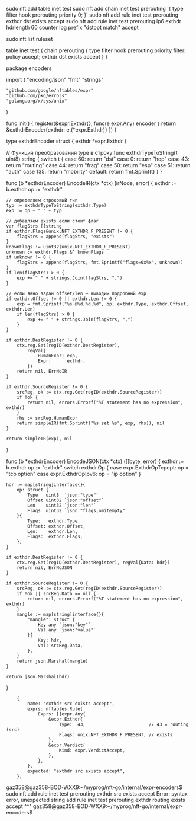sudo nft add table inet test
sudo nft add chain inet test prerouting '{ type filter hook prerouting priority 0; }'
sudo nft add rule inet test prerouting exthdr dst exists accept
sudo nft add rule inet test prerouting ip6 exthdr hdrlength 60 counter log prefix "dstopt match" accept


sudo nft list ruleset

table inet test {
        chain prerouting {
                type filter hook prerouting priority filter; policy accept;
                exthdr dst exists accept
        }
}




package encoders

import (
	"encoding/json"
	"fmt"
	"strings"

	"github.com/google/nftables/expr"
	"github.com/pkg/errors"
	"golang.org/x/sys/unix"
)

func init() {
	register(&expr.Exthdr{}, func(e expr.Any) encoder {
		return &exthdrEncoder{exthdr: e.(*expr.Exthdr)}
	})
}

type exthdrEncoder struct {
	exthdr *expr.Exthdr
}

// Функция преобразования type в строку
func exthdrTypeToString(t uint8) string {
	switch t {
	case 60:
		return "dst"
	case 0:
		return "hop"
	case 43:
		return "routing"
	case 44:
		return "frag"
	case 50:
		return "esp"
	case 51:
		return "auth"
	case 135:
		return "mobility"
	default:
		return fmt.Sprint(t)
	}
}

func (b *exthdrEncoder) EncodeIR(ctx *ctx) (irNode, error) {
	exthdr := b.exthdr
	op := "exthdr"

	// определяем строковый тип
	typ := exthdrTypeToString(exthdr.Type)
	exp := op + " " + typ

	// добавляем exists если стоит флаг
	var flagStrs []string
	if exthdr.Flags&unix.NFT_EXTHDR_F_PRESENT != 0 {
		flagStrs = append(flagStrs, "exists")
	}
	knownFlags := uint32(unix.NFT_EXTHDR_F_PRESENT)
	unknown := exthdr.Flags &^ knownFlags
	if unknown != 0 {
		flagStrs = append(flagStrs, fmt.Sprintf("flags=0x%x", unknown))
	}
	if len(flagStrs) > 0 {
		exp += " " + strings.Join(flagStrs, ",")
	}

	// если явно задан offset/len — выводим подробный exp
	if exthdr.Offset != 0 || exthdr.Len != 0 {
		exp = fmt.Sprintf("%s @%d,%d,%d", op, exthdr.Type, exthdr.Offset, exthdr.Len)
		if len(flagStrs) > 0 {
			exp += " " + strings.Join(flagStrs, ",")
		}
	}

	if exthdr.DestRegister != 0 {
		ctx.reg.Set(regID(exthdr.DestRegister),
			regVal{
				HumanExpr: exp,
				Expr:      exthdr,
			})
		return nil, ErrNoIR
	}

	if exthdr.SourceRegister != 0 {
		srcReg, ok := ctx.reg.Get(regID(exthdr.SourceRegister))
		if !ok {
			return nil, errors.Errorf("%T statement has no expression", exthdr)
		}
		rhs := srcReg.HumanExpr
		return simpleIR(fmt.Sprintf("%s set %s", exp, rhs)), nil
	}

	return simpleIR(exp), nil
}

func (b *exthdrEncoder) EncodeJSON(ctx *ctx) ([]byte, error) {
	exthdr := b.exthdr
	op := "exthdr"
	switch exthdr.Op {
	case expr.ExthdrOpTcpopt:
		op = "tcp option"
	case expr.ExthdrOpIpv6:
		op = "ip option"
	}

	hdr := map[string]interface{}{
		op: struct {
			Type   uint8  `json:"type"`
			Offset uint32 `json:"offset"`
			Len    uint32 `json:"len"`
			Flags  uint32 `json:"flags,omitempty"`
		}{
			Type:   exthdr.Type,
			Offset: exthdr.Offset,
			Len:    exthdr.Len,
			Flags:  exthdr.Flags,
		},
	}

	if exthdr.DestRegister != 0 {
		ctx.reg.Set(regID(exthdr.DestRegister), regVal{Data: hdr})
		return nil, ErrNoJSON
	}

	if exthdr.SourceRegister != 0 {
		srcReg, ok := ctx.reg.Get(regID(exthdr.SourceRegister))
		if !ok || srcReg.Data == nil {
			return nil, errors.Errorf("%T statement has no expression", exthdr)
		}
		mangle := map[string]interface{}{
			"mangle": struct {
				Key any `json:"key"`
				Val any `json:"value"`
			}{
				Key: hdr,
				Val: srcReg.Data,
			},
		}
		return json.Marshal(mangle)
	}

	return json.Marshal(hdr)
}


		{
			name: "exthdr src exists accept",
			exprs: nftables.Rule{
				Exprs: []expr.Any{
					&expr.Exthdr{
						Type:  43,                        // 43 = routing (src)
						Flags: unix.NFT_EXTHDR_F_PRESENT, // exists
					},
					&expr.Verdict{
						Kind: expr.VerdictAccept,
					},
				},
			},
			expected: "exthdr src exists accept",
		},



gaz358@gaz358-BOD-WXX9:~/myprog/nft-go/internal/expr-encoders$ sudo nft add rule inet test prerouting exthdr src exists accept
Error: syntax error, unexpected string
add rule inet test prerouting exthdr routing exists accept
                                     ^^^
gaz358@gaz358-BOD-WXX9:~/myprog/nft-go/internal/expr-encoders$ 






